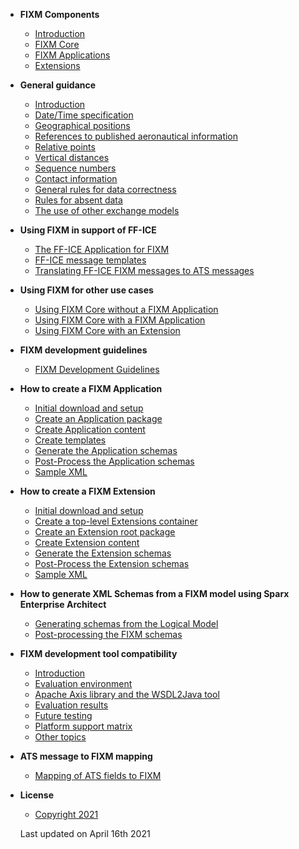- **FIXM Components**
  - [Introduction](general-guidance/fixm-components-introduction.md)
  - [FIXM Core](general-guidance/fixm-core.md)
  - [FIXM Applications](general-guidance/applications.md)
  - [Extensions](general-guidance/extensions.md)


- **General guidance**
  - [Introduction](general-guidance/introduction.md)
  - [Date/Time specification](general-guidance/date-time-specification.md)
  - [Geographical positions](general-guidance/geographical-positions.md)
  - [References to published aeronautical information](general-guidance/references-to-published-aeronautical-information.md)
  - [Relative points](general-guidance/relative-points.md)
  - [Vertical distances](general-guidance/vertical-distances.md)
  - [Sequence numbers](general-guidance/sequence-numbers.md)
  - [Contact information](general-guidance/contact-information.md)
  - [General rules for data correctness](general-guidance/general-rules-for-data-correctness.md)
  - [Rules for absent data](general-guidance/rules-for-absent-data.md)
  - [The use of other exchange models](general-guidance/the-use-of-other-exchange-models.md)


- **Using FIXM in support of FF-ICE**
  - [The FF-ICE Application for FIXM](fixm-in-support-of-ffice/ffice-application-for-fixm.md)
  - [FF-ICE message templates](fixm-in-support-of-ffice/message-templates.md)
  - [Translating FF-ICE FIXM messages to ATS messages](fixm-in-support-of-ffice/translating-ffice-fixm-messages-to-ats-messages.md)


- **Using FIXM for other use cases**
  - [Using FIXM Core without a FIXM Application](fixm-for-other-use-cases/using-fixm-core-without-an-application.md)
  - [Using FIXM Core with a FIXM Application](fixm-for-other-use-cases/using-fixm-core-with-an-application.md)
  - [Using FIXM Core with an Extension](fixm-for-other-use-cases/using-fixm-core-with-an-extension.md)


- **FIXM development guidelines**
  - [FIXM Development Guidelines](fixm-development-guidelines/fixm-development-guidelines.md)


- **How to create a FIXM Application**
  - [Initial download and setup](how-to-create-application/initial-download-and-setup.md)
  - [Create an Application package](how-to-create-application/create-an-application-package.md)
  - [Create Application content](how-to-create-application/create-application-content.md)
  - [Create templates](how-to-create-application/create-templates.md)
  - [Generate the Application schemas](how-to-create-application/generate-the-application-schemas.md)
  - [Post-Process the Application schemas](how-to-create-application/post-process-the-application-schemas.md)
  - [Sample XML](how-to-create-application/sample-xml.md)


- **How to create a FIXM Extension**
  - [Initial download and setup](how-to-create-fixm-extension/initial-download-and-setup.md)
  - [Create a top-level Extensions container](how-to-create-fixm-extension/create-top-level-extensions-container.md)
  - [Create an Extension root package](how-to-create-fixm-extension/create-an-extension-root-package.md)
  - [Create Extension content](how-to-create-fixm-extension/create-extension-content.md)
  - [Generate the Extension schemas](how-to-create-fixm-extension/generate-extension-schemas.md)
  - [Post-Process the Extension schemas](how-to-create-fixm-extension/post-process-extension-schemas.md)
  - [Sample XML](how-to-create-fixm-extension/sample-xml.md)


- **How to generate XML Schemas from a FIXM model using Sparx Enterprise Architect**
  - [Generating schemas from the Logical Model](how-to-generate-xml-schemas/generating-schemas-from-the-logical-model.md)
  - [Post-processing the FIXM schemas](how-to-generate-xml-schemas/post-processing-the-fixm-schemas.md)


- **FIXM development tool compatibility**
  - [Introduction](fixm-development-tool-compatibility/introduction.md)
  - [Evaluation environment](fixm-development-tool-compatibility/evaluation-environment.md)
  - [Apache Axis library and the WSDL2Java tool](fixm-development-tool-compatibility/apache-axis-library-and-the-wsdl2java-tool.md)
  - [Evaluation results](fixm-development-tool-compatibility/evaluation-results.md)
  - [Future testing](fixm-development-tool-compatibility/future-testing.md)
  - [Platform support matrix](fixm-development-tool-compatibility/platform-support-matrix.md)
  - [Other topics](fixm-development-tool-compatibility/other-topics.md)


- **ATS message to FIXM mapping**
  - [Mapping of ATS fields to FIXM](ats-message-to-fixm-mapping/mapping-of-ats-fields-to-fixm.md)


- **License**
  - [Copyright 2021](https://fixm.aero/content/disclaimer.pl)
  
  Last updated on April 16th 2021


